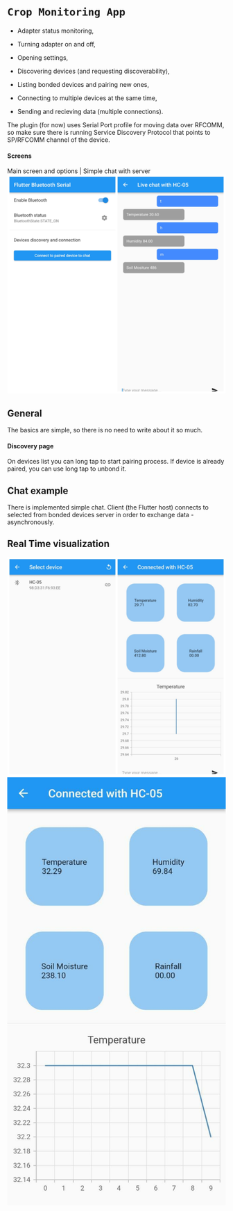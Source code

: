 # `Crop Monitoring App`


+ Adapter status monitoring,

+ Turning adapter on and off,

+ Opening settings,

+ Discovering devices (and requesting discoverability),

+ Listing bonded devices and pairing new ones,

+ Connecting to multiple devices at the same time,

+ Sending and recieving data (multiple connections).

The plugin (for now) uses Serial Port profile for moving data over RFCOMM, so make sure there is running Service Discovery Protocol that points to SP/RFCOMM channel of the device.

#### Screens 

Main screen and options | Simple chat with server  
<img src="../Asserts/img1_app.jpg" > 



## General

The basics are simple, so there is no need to write about it so much.

#### Discovery page

On devices list you can long tap to start pairing process. If device is already paired, you can use long tap to unbond it. 



## Chat example

There is implemented simple chat. Client (the Flutter host) connects to selected from bonded devices server in order to exchange data - asynchronously.

## Real Time visualization

<img src="../Asserts/App.jpg">

<img src="../Asserts/app2.jpg">

